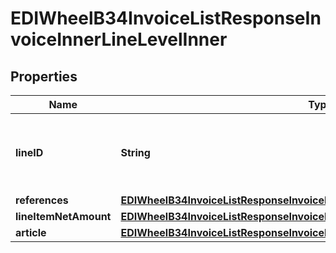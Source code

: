 

# EDIWheelB34InvoiceListResponseInvoiceInnerLineLevelInner


## Properties

| Name | Type | Description | Notes |
|------------ | ------------- | ------------- | -------------|
|**lineID** | **String** | Invoice Line Number. NOTE: Line IDs are not always sequential. |  |
|**references** | [**EDIWheelB34InvoiceListResponseInvoiceInnerLineLevelInnerReferences**](EDIWheelB34InvoiceListResponseInvoiceInnerLineLevelInnerReferences.md) |  |  [optional] |
|**lineItemNetAmount** | [**EDIWheelB34InvoiceListResponseInvoiceInnerLineLevelInnerLineItemNetAmount**](EDIWheelB34InvoiceListResponseInvoiceInnerLineLevelInnerLineItemNetAmount.md) |  |  |
|**article** | [**EDIWheelB34InvoiceListResponseInvoiceInnerLineLevelInnerArticle**](EDIWheelB34InvoiceListResponseInvoiceInnerLineLevelInnerArticle.md) |  |  |



